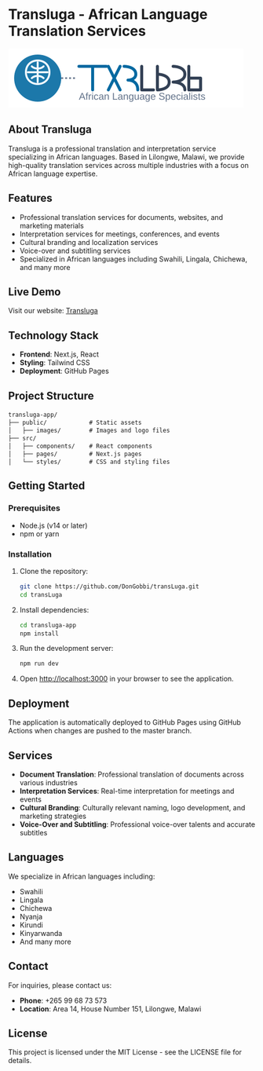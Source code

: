 # Transluga - African Language Translation Services

![Transluga Logo](./transluga-app/public/images/transluga-logo.svg)

## About Transluga

Transluga is a professional translation and interpretation service specializing in African languages. Based in Lilongwe, Malawi, we provide high-quality translation services across multiple industries with a focus on African language expertise.

## Features

- Professional translation services for documents, websites, and marketing materials
- Interpretation services for meetings, conferences, and events
- Cultural branding and localization services
- Voice-over and subtitling services
- Specialized in African languages including Swahili, Lingala, Chichewa, and many more

## Live Demo

Visit our website: [Transluga](https://dongobbi.github.io/transLuga/)

## Technology Stack

- **Frontend**: Next.js, React
- **Styling**: Tailwind CSS
- **Deployment**: GitHub Pages

## Project Structure

```
transluga-app/
├── public/            # Static assets
│   ├── images/        # Images and logo files
├── src/
│   ├── components/    # React components
│   ├── pages/         # Next.js pages
│   └── styles/        # CSS and styling files
```

## Getting Started

### Prerequisites

- Node.js (v14 or later)
- npm or yarn

### Installation

1. Clone the repository:
   ```bash
   git clone https://github.com/DonGobbi/transLuga.git
   cd transLuga
   ```

2. Install dependencies:
   ```bash
   cd transluga-app
   npm install
   ```

3. Run the development server:
   ```bash
   npm run dev
   ```

4. Open [http://localhost:3000](http://localhost:3000) in your browser to see the application.

## Deployment

The application is automatically deployed to GitHub Pages using GitHub Actions when changes are pushed to the master branch.

## Services

- **Document Translation**: Professional translation of documents across various industries
- **Interpretation Services**: Real-time interpretation for meetings and events
- **Cultural Branding**: Culturally relevant naming, logo development, and marketing strategies
- **Voice-Over and Subtitling**: Professional voice-over talents and accurate subtitles

## Languages

We specialize in African languages including:
- Swahili
- Lingala
- Chichewa
- Nyanja
- Kirundi
- Kinyarwanda
- And many more

## Contact

For inquiries, please contact us:
- **Phone**: +265 99 68 73 573
- **Location**: Area 14, House Number 151, Lilongwe, Malawi

## License

This project is licensed under the MIT License - see the LICENSE file for details.
